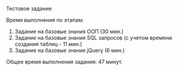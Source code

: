 Тестовое задание

Время выполнения по этапам:
1. Задание на базовые знания ООП (30 мин.)
2. Задание на базовые знания SQL запросов (с учетом времени создания таблиц - 11 мин.)
3. Задание на базовые знания jQuery (6 мин.)

Общее время выполнения задания: 47 минут.

